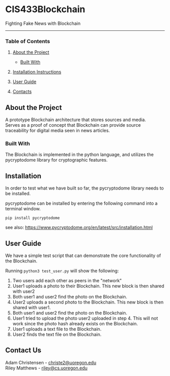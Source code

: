 # CIS433Blockchain
 Fighting Fake News with Blockchain

-----------
### Table of Contents

1. [About the Project](#about-the-project)

	- [Built With](#built-with)

2. [Installation Instructions](#installation)

3. [User Guide](#user-guide)

4. [Contacts](#contacts)

## About the Project
A prototype Blockchain architecture that stores sources and media. \
Serves as a proof of concept that Blockchain can provide source traceability for digital media seen in news articles.

### Built With
The Blockchain is implemented in the python language, and utilizes the pycryptodome library for cryptographic features.

## Installation
In order to test what we have built so far, the pycryptodome library needs to be installed. 

pycryptodome can be installed by entering the following command into a terminal window.

`pip install pycryptodome`

see also: https://www.pycryptodome.org/en/latest/src/installation.html

## User Guide
We have a simple test script that can demonstrate the core functionality of the Blockchain.

Running `python3 test_user.py` will show the following:

1. Two users add each other as peers in the "network"
2. User1 uploads a photo to their Blockchain. This new block is then shared with user2
3. Both user1 and user2 find the photo on the Blockchain.
4. User2 uploads a second photo to the Blockchain. This new block is then shared with user1.
5. Both user1 and user2 find the photo on the Blockchain.
6. User1 tried to upload the photo user2 uploaded in step 4. This will not work since the photo hash already exists on the Blockchain.
7. User1 uploads a text file to the Blockchain.
8. User2 finds the text file on the Blockchain.

## Contact Us
Adam Christensen - christe2@uoregon.edu \
Riley Matthews   - riley@cs.uoregon.edu